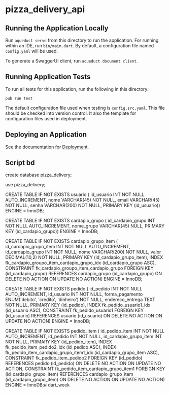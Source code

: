 # pizza_delivery_api

## Running the Application Locally

Run `aqueduct serve` from this directory to run the application. For running within an IDE, run `bin/main.dart`. By default, a configuration file named `config.yaml` will be used.

To generate a SwaggerUI client, run `aqueduct document client`.

## Running Application Tests

To run all tests for this application, run the following in this directory:

```
pub run test
```

The default configuration file used when testing is `config.src.yaml`. This file should be checked into version control. It also the template for configuration files used in deployment.

## Deploying an Application

See the documentation for [Deployment](https://aqueduct.io/docs/deploy/).


## Script bd

create database pizza_delivery;

use pizza_delivery;

CREATE TABLE IF NOT EXISTS usuario (
  id_usuario INT NOT NULL AUTO_INCREMENT,
  nome VARCHAR(45) NOT NULL,
  email VARCHAR(45) NOT NULL,
  senha VARCHAR(200) NOT NULL,
  PRIMARY KEY (id_usuario))
ENGINE = InnoDB;

CREATE TABLE IF NOT EXISTS cardapio_grupo (
  id_cardapio_grupo INT NOT NULL AUTO_INCREMENT,
  nome_grupo VARCHAR(45) NULL,
  PRIMARY KEY (id_cardapio_grupo))
ENGINE = InnoDB;

CREATE TABLE IF NOT EXISTS cardapio_grupo_item (
  id_cardapio_grupo_item INT NOT NULL AUTO_INCREMENT,
  id_cardapio_grupo INT NOT NULL,
  nome VARCHAR(200) NOT NULL,
  valor DECIMAL(10,2) NOT NULL,
  PRIMARY KEY (id_cardapio_grupo_item),
  INDEX fk_cardapio_groupo_item_cardapio_grupo_idx (id_cardapio_grupo ASC),
  CONSTRAINT fk_cardapio_groupo_item_cardapio_grupo
    FOREIGN KEY (id_cardapio_grupo)
    REFERENCES cardapio_grupo (id_cardapio_grupo)
    ON DELETE NO ACTION
    ON UPDATE NO ACTION)
ENGINE = InnoDB;

CREATE TABLE IF NOT EXISTS pedido (
  id_pedido INT NOT NULL AUTO_INCREMENT,
  id_usuario INT NOT NULL,
  forma_pagamento ENUM('debito', 'credito', 'dinheiro') NOT NULL,
  endereco_entrega TEXT NOT NULL,
  PRIMARY KEY (id_pedido),
  INDEX fk_pedido_usuario1_idx (id_usuario ASC),
  CONSTRAINT fk_pedido_usuario1
    FOREIGN KEY (id_usuario)
    REFERENCES usuario (id_usuario)
    ON DELETE NO ACTION
    ON UPDATE NO ACTION)
ENGINE = InnoDB;

CREATE TABLE IF NOT EXISTS pedido_item (
  id_pedido_item INT NOT NULL AUTO_INCREMENT,
  id_pedido INT NOT NULL,
  id_cardapio_grupo_item INT NOT NULL,
  PRIMARY KEY (id_pedido_item),
  INDEX fk_pedido_item_pedido2_idx (id_pedido ASC),
  INDEX fk_pedido_item_cardapio_grupo_item1_idx (id_cardapio_grupo_item ASC),
  CONSTRAINT fk_pedido_item_pedido2
    FOREIGN KEY (id_pedido)
    REFERENCES pedido (id_pedido)
    ON DELETE NO ACTION
    ON UPDATE NO ACTION,
  CONSTRAINT fk_pedido_item_cardapio_grupo_item1
    FOREIGN KEY (id_cardapio_grupo_item)
    REFERENCES cardapio_grupo_item (id_cardapio_grupo_item)
    ON DELETE NO ACTION
    ON UPDATE NO ACTION)
ENGINE = InnoDB;# dart_week
